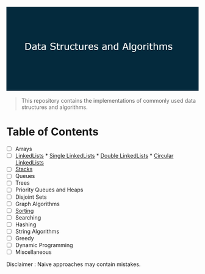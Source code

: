 ![logo](https://github.com/coded9/DSA/blob/master/imgs/dsa.jpg)

> This repository contains the implementations of commonly used data structures and algorithms.

# Table of Contents
- [ ] Arrays
- [ ] [LinkedLists](https://github.com/coded9/DSA/tree/master/Java/LinkedLists)
      * [Single LinkedLists](https://github.com/coded9/DSA/tree/master/Java/LinkedLists)
      * [Double LinkedLists](https://github.com/coded9/DSA/tree/master/Java/DoubleLinkedLists)
      * [Circular LinkedLists](https://github.com/coded9/DSA/tree/master/Java/CircularLinkedLists)
- [ ] [Stacks](https://github.com/coded9/DSA/tree/master/Java/Stacks)
- [ ] Queues
- [ ] Trees
- [ ] Priority Queues and Heaps
- [ ] Disjoint Sets
- [ ] Graph Algorithms
- [ ] [Sorting](https://github.com/coded9/DSA/tree/master/Java/Sorting)
- [ ] Searching
- [ ] Hashing
- [ ] String Algorithms
- [ ] Greedy 
- [ ] Dynamic Programming
- [ ] Miscellaneous

Disclaimer : Naive approaches may contain mistakes.
